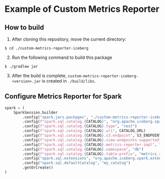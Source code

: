 # Example of Custom Metrics Reporter

## How to build

1. After cloning this repository, move the current directory:

```
$ cd ./custom-metrics-reporter-iceberg
```

2. Run the following command to build this package

```
$ ./gradlew jar
```

3. After the build is complete, `custom-metrics-reporter-iceberg-<version>.jar` is created in `./build/libs`.

## Configure Metrics Reporter for Spark

```py
spark = (
    SparkSession.builder
        .config("spark.jars.packages", "./custom-metrics-reporter-iceberg-1.0-SNAPSHOT.jar")
        .config(f"spark.sql.catalog.{CATALOG}", "org.apache.iceberg.spark.SparkCatalog")
        .config(f"spark.sql.catalog.{CATALOG}.type", "rest")
        .config(f"spark.sql.catalog.{CATALOG}.uri", CATALOG_URL)
        .config(f"spark.sql.catalog.{CATALOG}.s3.endpoint", S3_ENDPOINT)
        .config(f"spark.sql.catalog.{CATALOG}.view-endpoints-supported", "true")
        .config(f"spark.sql.catalog.{CATALOG}.metrics-reporter-impl", "jp.gihyo.iceberg.IcebergTableMetricsReporter")
        .config(f"spark.sql.catalog.{CATALOG}.namespace", "db")
        .config(f"spark.sql.catalog.{CATALOG}.table-prefix", "metrics_report")
        .config("spark.sql.extensions", "org.apache.iceberg.spark.extensions.IcebergSparkSessionExtensions")
        .config("spark.sql.defaultCatalog", "my_catalog")
        .getOrCreate()
)
```
